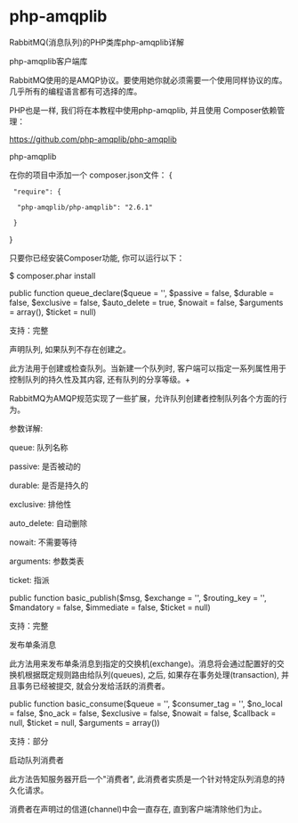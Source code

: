 # php-amqplib
RabbitMQ(消息队列)的PHP类库php-amqplib详解


php-amqplib客户端库

RabbitMQ使用的是AMQP协议。要使用她你就必须需要一个使用同样协议的库。几乎所有的编程语言都有可选择的库。

PHP也是一样, 我们将在本教程中使用php-amqplib, 并且使用 Composer依赖管理：

https://github.com/php-amqplib/php-amqplib

php-amqplib

在你的项目中添加一个 composer.json文件：
{

	 "require": {
	 
	  "php-amqplib/php-amqplib": "2.6.1"
	  
	 }
	 
}

只要你已经安装Composer功能, 你可以运行以下：

$ composer.phar install




public function queue_declare($queue = '', $passive = false, $durable = false, $exclusive = false, $auto_delete = true, $nowait = false, 
$arguments = array(), $ticket = null)

支持：完整

声明队列, 如果队列不存在创建之。

此方法用于创建或检查队列。当新建一个队列时, 客户端可以指定一系列属性用于控制队列的持久性及其内容, 还有队列的分享等级。+

RabbitMQ为AMQP规范实现了一些扩展，允许队列创建者控制队列各个方面的行为。

参数详解:

queue: 队列名称

passive: 是否被动的

durable: 是否是持久的

exclusive: 排他性

auto_delete: 自动删除

nowait: 不需要等待

arguments: 参数类表

ticket: 指派




public function basic_publish($msg, $exchange = '', $routing_key = '', $mandatory = false, $immediate = false, $ticket = null)

支持：完整

发布单条消息

此方法用来发布单条消息到指定的交换机(exchange)。消息将会通过配置好的交换机根据既定规则路由给队列(queues), 之后, 
如果存在事务处理(transaction), 并且事务已经被提交, 就会分发给活跃的消费者。





public function basic_consume($queue = '', $consumer_tag = '', $no_local = false, $no_ack = false, $exclusive = false,
$nowait = false, $callback = null, $ticket = null, $arguments = array())

支持：部分

启动队列消费者

此方法告知服务器开启一个"消费者", 此消费者实质是一个针对特定队列消息的持久化请求。

消费者在声明过的信道(channel)中会一直存在, 直到客户端清除他们为止。


